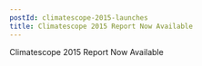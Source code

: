 ```yaml
---
postId: climatescope-2015-launches
title: Climatescope 2015 Report Now Available
---
```


Climatescope 2015 Report Now Available